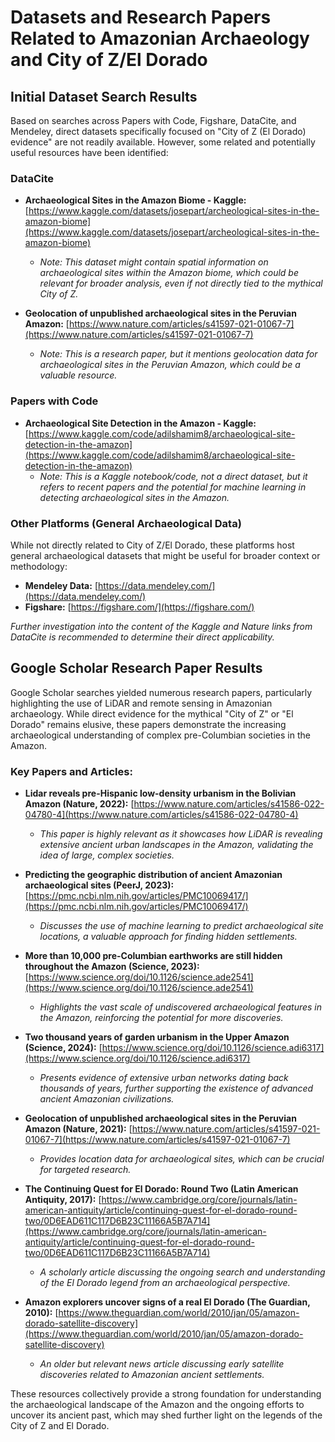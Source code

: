 # Datasets and Research Papers Related to Amazonian Archaeology and City of Z/El Dorado

## Initial Dataset Search Results

Based on searches across Papers with Code, Figshare, DataCite, and Mendeley, direct datasets specifically focused on "City of Z (El Dorado) evidence" are not readily available. However, some related and potentially useful resources have been identified:

### DataCite

*   **Archaeological Sites in the Amazon Biome - Kaggle:** [https://www.kaggle.com/datasets/josepart/archeological-sites-in-the-amazon-biome](https://www.kaggle.com/datasets/josepart/archeological-sites-in-the-amazon-biome)
    *   *Note: This dataset might contain spatial information on archaeological sites within the Amazon biome, which could be relevant for broader analysis, even if not directly tied to the mythical City of Z.* 

*   **Geolocation of unpublished archaeological sites in the Peruvian Amazon:** [https://www.nature.com/articles/s41597-021-01067-7](https://www.nature.com/articles/s41597-021-01067-7)
    *   *Note: This is a research paper, but it mentions geolocation data for archaeological sites in the Peruvian Amazon, which could be a valuable resource.* 

### Papers with Code

*   **Archaeological Site Detection in the Amazon - Kaggle:** [https://www.kaggle.com/code/adilshamim8/archaeological-site-detection-in-the-amazon](https://www.kaggle.com/code/adilshamim8/archaeological-site-detection-in-the-amazon)
    *   *Note: This is a Kaggle notebook/code, not a direct dataset, but it refers to recent papers and the potential for machine learning in detecting archaeological sites in the Amazon.* 

### Other Platforms (General Archaeological Data)

While not directly related to City of Z/El Dorado, these platforms host general archaeological datasets that might be useful for broader context or methodology:

*   **Mendeley Data:** [https://data.mendeley.com/](https://data.mendeley.com/)
*   **Figshare:** [https://figshare.com/](https://figshare.com/)

*Further investigation into the content of the Kaggle and Nature links from DataCite is recommended to determine their direct applicability.*



## Google Scholar Research Paper Results

Google Scholar searches yielded numerous research papers, particularly highlighting the use of LiDAR and remote sensing in Amazonian archaeology. While direct evidence for the mythical "City of Z" or "El Dorado" remains elusive, these papers demonstrate the increasing archaeological understanding of complex pre-Columbian societies in the Amazon.

### Key Papers and Articles:

*   **Lidar reveals pre-Hispanic low-density urbanism in the Bolivian Amazon (Nature, 2022):** [https://www.nature.com/articles/s41586-022-04780-4](https://www.nature.com/articles/s41586-022-04780-4)
    *   *This paper is highly relevant as it showcases how LiDAR is revealing extensive ancient urban landscapes in the Amazon, validating the idea of large, complex societies.* 

*   **Predicting the geographic distribution of ancient Amazonian archaeological sites (PeerJ, 2023):** [https://pmc.ncbi.nlm.nih.gov/articles/PMC10069417/](https://pmc.ncbi.nlm.nih.gov/articles/PMC10069417/)
    *   *Discusses the use of machine learning to predict archaeological site locations, a valuable approach for finding hidden settlements.* 

*   **More than 10,000 pre-Columbian earthworks are still hidden throughout the Amazon (Science, 2023):** [https://www.science.org/doi/10.1126/science.ade2541](https://www.science.org/doi/10.1126/science.ade2541)
    *   *Highlights the vast scale of undiscovered archaeological features in the Amazon, reinforcing the potential for more discoveries.* 

*   **Two thousand years of garden urbanism in the Upper Amazon (Science, 2024):** [https://www.science.org/doi/10.1126/science.adi6317](https://www.science.org/doi/10.1126/science.adi6317)
    *   *Presents evidence of extensive urban networks dating back thousands of years, further supporting the existence of advanced ancient Amazonian civilizations.* 

*   **Geolocation of unpublished archaeological sites in the Peruvian Amazon (Nature, 2021):** [https://www.nature.com/articles/s41597-021-01067-7](https://www.nature.com/articles/s41597-021-01067-7)
    *   *Provides location data for archaeological sites, which can be crucial for targeted research.* 

*   **The Continuing Quest for El Dorado: Round Two (Latin American Antiquity, 2017):** [https://www.cambridge.org/core/journals/latin-american-antiquity/article/continuing-quest-for-el-dorado-round-two/0D6EAD611C117D6B23C11166A5B7A714](https://www.cambridge.org/core/journals/latin-american-antiquity/article/continuing-quest-for-el-dorado-round-two/0D6EAD611C117D6B23C11166A5B7A714)
    *   *A scholarly article discussing the ongoing search and understanding of the El Dorado legend from an archaeological perspective.* 

*   **Amazon explorers uncover signs of a real El Dorado (The Guardian, 2010):** [https://www.theguardian.com/world/2010/jan/05/amazon-dorado-satellite-discovery](https://www.theguardian.com/world/2010/jan/05/amazon-dorado-satellite-discovery)
    *   *An older but relevant news article discussing early satellite discoveries related to Amazonian ancient settlements.* 

These resources collectively provide a strong foundation for understanding the archaeological landscape of the Amazon and the ongoing efforts to uncover its ancient past, which may shed further light on the legends of the City of Z and El Dorado.

